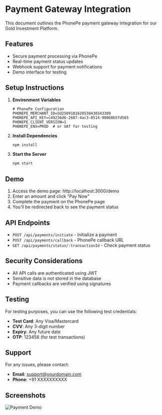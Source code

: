 # Payment Gateway Integration

This document outlines the PhonePe payment gateway integration for our Gold Investment Platform.

## Features

- Secure payment processing via PhonePe
- Real-time payment status updates
- Webhook support for payment notifications
- Demo interface for testing

## Setup Instructions

1. **Environment Variables**
   ```env
   # PhonePe Configuration
   PHONEPE_MERCHANT_ID=SU2509181620538430343309
   PHONEPE_API_KEY=c49236d6-2687-4ac3-8514-90060b5fd565
   PHONEPE_CLIENT_VERSION=1
   PHONEPE_ENV=PROD  # or UAT for testing
   ```

2. **Install Dependencies**
   ```bash
   npm install
   ```

3. **Start the Server**
   ```bash
   npm start
   ```

## Demo

1. Access the demo page: http://localhost:3000/demo
2. Enter an amount and click "Pay Now"
3. Complete the payment on the PhonePe page
4. You'll be redirected back to see the payment status

## API Endpoints

- `POST /api/payments/initiate` - Initialize a payment
- `POST /api/payments/callback` - PhonePe callback URL
- `GET /api/payments/status/:transactionId` - Check payment status

## Security Considerations

- All API calls are authenticated using JWT
- Sensitive data is not stored in the database
- Payment callbacks are verified using signatures

## Testing

For testing purposes, you can use the following test credentials:

- **Test Card**: Any Visa/Mastercard
- **CVV**: Any 3-digit number
- **Expiry**: Any future date
- **OTP**: 123456 (for test transactions)

## Support

For any issues, please contact:
- **Email**: support@yourdomain.com
- **Phone**: +91 XXXXXXXXXX

## Screenshots

![Payment Demo](screenshots/payment-demo.png)
